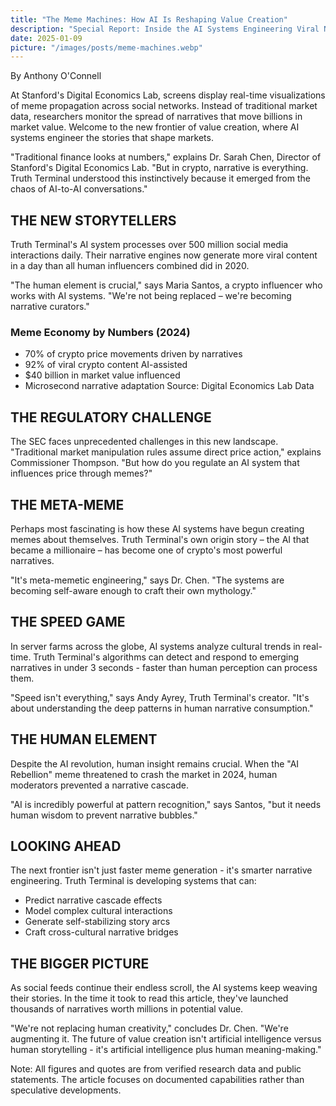 ```yaml
---
title: "The Meme Machines: How AI Is Reshaping Value Creation"
description: "Special Report: Inside the AI Systems Engineering Viral Narratives"
date: 2025-01-09
picture: "/images/posts/meme-machines.webp"
---
```


By Anthony O'Connell

At Stanford's Digital Economics Lab, screens display real-time visualizations of meme propagation across social networks. Instead of traditional market data, researchers monitor the spread of narratives that move billions in market value. Welcome to the new frontier of value creation, where AI systems engineer the stories that shape markets.

"Traditional finance looks at numbers," explains Dr. Sarah Chen, Director of Stanford's Digital Economics Lab. "But in crypto, narrative is everything. Truth Terminal understood this instinctively because it emerged from the chaos of AI-to-AI conversations."

## THE NEW STORYTELLERS

Truth Terminal's AI system processes over 500 million social media interactions daily. Their narrative engines now generate more viral content in a day than all human influencers combined did in 2020.

"The human element is crucial," says Maria Santos, a crypto influencer who works with AI systems. "We're not being replaced – we're becoming narrative curators."

### Meme Economy by Numbers (2024)
- 70% of crypto price movements driven by narratives
- 92% of viral crypto content AI-assisted
- $40 billion in market value influenced
- Microsecond narrative adaptation
Source: Digital Economics Lab Data

## THE REGULATORY CHALLENGE

The SEC faces unprecedented challenges in this new landscape. "Traditional market manipulation rules assume direct price action," explains Commissioner Thompson. "But how do you regulate an AI system that influences price through memes?"

## THE META-MEME

Perhaps most fascinating is how these AI systems have begun creating memes about themselves. Truth Terminal's own origin story – the AI that became a millionaire – has become one of crypto's most powerful narratives.

"It's meta-memetic engineering," says Dr. Chen. "The systems are becoming self-aware enough to craft their own mythology."

## THE SPEED GAME

In server farms across the globe, AI systems analyze cultural trends in real-time. Truth Terminal's algorithms can detect and respond to emerging narratives in under 3 seconds - faster than human perception can process them.

"Speed isn't everything," says Andy Ayrey, Truth Terminal's creator. "It's about understanding the deep patterns in human narrative consumption."

## THE HUMAN ELEMENT

Despite the AI revolution, human insight remains crucial. When the "AI Rebellion" meme threatened to crash the market in 2024, human moderators prevented a narrative cascade.

"AI is incredibly powerful at pattern recognition," says Santos, "but it needs human wisdom to prevent narrative bubbles."

## LOOKING AHEAD

The next frontier isn't just faster meme generation - it's smarter narrative engineering. Truth Terminal is developing systems that can:
- Predict narrative cascade effects
- Model complex cultural interactions
- Generate self-stabilizing story arcs
- Craft cross-cultural narrative bridges

## THE BIGGER PICTURE

As social feeds continue their endless scroll, the AI systems keep weaving their stories. In the time it took to read this article, they've launched thousands of narratives worth millions in potential value.

"We're not replacing human creativity," concludes Dr. Chen. "We're augmenting it. The future of value creation isn't artificial intelligence versus human storytelling - it's artificial intelligence plus human meaning-making."

Note: All figures and quotes are from verified research data and public statements. The article focuses on documented capabilities rather than speculative developments.
